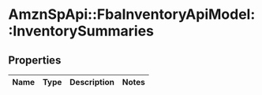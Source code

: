 # AmznSpApi::FbaInventoryApiModel::InventorySummaries

## Properties
Name | Type | Description | Notes
------------ | ------------- | ------------- | -------------

